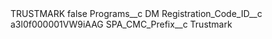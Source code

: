 <?xml version="1.0" encoding="UTF-8"?>
<CustomMetadata xmlns="http://soap.sforce.com/2006/04/metadata" xmlns:xsi="http://www.w3.org/2001/XMLSchema-instance" xmlns:xsd="http://www.w3.org/2001/XMLSchema">
    <label>TRUSTMARK</label>
    <protected>false</protected>
    <values>
        <field>Programs__c</field>
        <value xsi:type="xsd:string">DM</value>
    </values>
    <values>
        <field>Registration_Code_ID__c</field>
        <value xsi:type="xsd:string">a3l0f000001VW9iAAG</value>
    </values>
    <values>
        <field>SPA_CMC_Prefix__c</field>
        <value xsi:type="xsd:string">Trustmark</value>
    </values>
</CustomMetadata>
